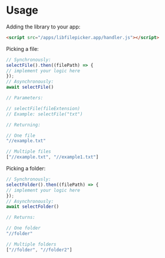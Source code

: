 # Usage

Adding the library to your app:
```html
<script src="/apps/libfilepicker.app/handler.js"></script>
```

Picking a file:
```js
// Synchronously:
selectFile().then((filePath) => {
// implement your logic here
});
// Asynchronously:
await selectFile()

// Parameters:

// selectFile(fileExtension) 
// Example: selectFile("txt")

// Returning:

// One file
"//example.txt"

// Multiple files
["//example.txt", "//example1.txt"]
```

Picking a folder:
```js
// Synchronously:
selectFolder().then((filePath) => {
// implement your logic here
});
// Asynchronously:
await selectFolder()

// Returns:

// One folder
"//folder"

// Multiple folders
["//folder", "//folder2"]
```